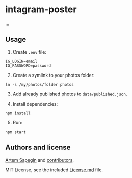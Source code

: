 # intagram-poster

...

## Usage

1. Create `.env` file:

```
IG_LOGIN=email
IG_PASSWORD=password
```

2. Create a symlink to your photos folder:

```
ln -s /my/photos/folder photos
```

3. Add already published photos to `data/published.json`.

4. Install dependencies:

```
npm install
```

5. Run:

```
npm start
```

## Authors and license

[Artem Sapegin](https://sapegin.me) and [contributors](https://github.com/sapegin/intagram-poster/graphs/contributors).

MIT License, see the included [License.md](License.md) file.
